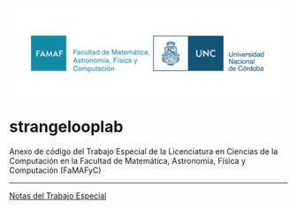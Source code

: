 ![logo famaf unc](images/Logo_FAMAF_UNC_color.png)

# strangelooplab

Anexo de código del Trabajo Especial de la Licenciatura en Ciencias de la Computación en la Facultad de Matemática, Astronomía, Física y Computación (FaMAFyC)

---

[Notas del Trabajo Especial](https://www.overleaf.com/read/cpgcygtwksrf#97df54)